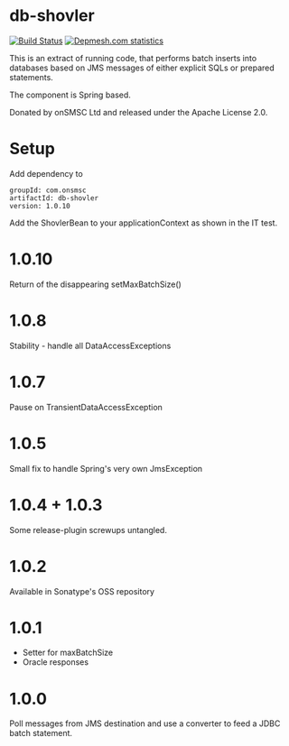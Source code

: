 db-shovler
==========
[![Build Status](https://travis-ci.org/jhberges/db-shovler.png)](https://travis-ci.org/jhberges/db-shovler) [![Depmesh.com statistics](http://depmesh.com/api/img/artifact/1/maven/com.onsmsc/db-shovler)](http://depmesh.com/#/artifact/maven/com.onsmsc/db-shovler)

This is an extract of running code, that performs batch inserts into databases based on JMS messages of either explicit SQLs or prepared statements.

The component is Spring based.

Donated by onSMSC Ltd and released under the Apache License 2.0.

Setup
=====
Add dependency to 

    groupId: com.onsmsc
    artifactId: db-shovler
    version: 1.0.10
    
Add the ShovlerBean to your applicationContext as shown in the IT test.

1.0.10
===============
Return of the disappearing setMaxBatchSize()

1.0.8
=====
Stability - handle all DataAccessExceptions

1.0.7
=====
Pause on TransientDataAccessException

1.0.5
=====
Small fix to handle Spring's very own JmsException

1.0.4 + 1.0.3
=============
Some release-plugin screwups untangled.

1.0.2
=====
Available in Sonatype's OSS repository

1.0.1
=====
* Setter for maxBatchSize
* Oracle responses

1.0.0
=====
Poll messages from JMS destination and use a converter to feed a JDBC batch statement.
